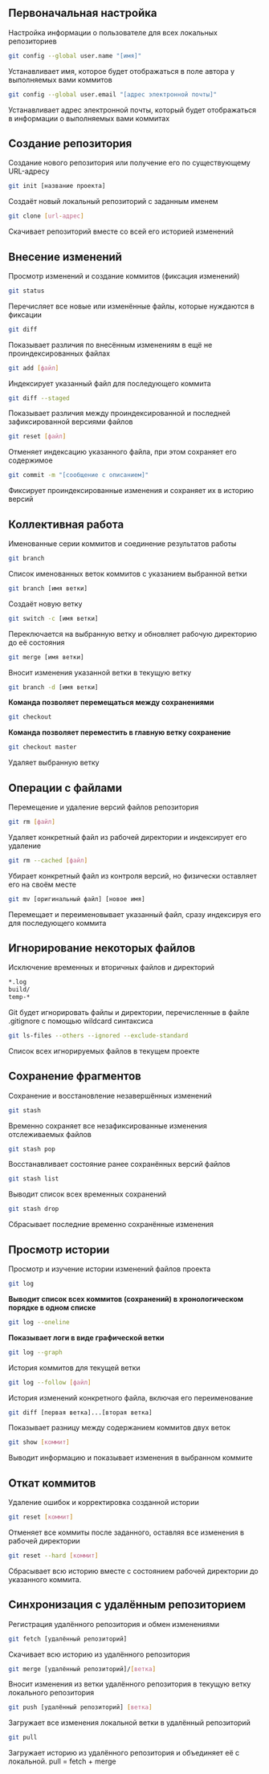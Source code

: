 ## Первоначальная настройка
Настройка информации о пользователе для всех локальных репозиториев

```sh
git config --global user.name "[имя]"
```

Устанавливает имя, которое будет отображаться в поле автора у выполняемых вами коммитов

```sh
git config --global user.email "[адрес электронной почты]"
```

Устанавливает адрес электронной почты, который будет отображаться в информации о выполняемых вами коммитах

## Создание репозитория
Создание нового репозитория или получение его по существующему URL-адресу

```sh
git init [название проекта]
```

Создаёт новый локальный репозиторий с заданным именем

```sh
git clone [url-адрес]
```

Скачивает репозиторий вместе со всей его историей изменений

## Внесение изменений
Просмотр изменений и создание коммитов (фиксация изменений)

```sh
git status
```

Перечисляет все новые или изменённые файлы, которые нуждаются в фиксации

```sh
git diff
```

Показывает различия по внесённым изменениям в ещё не проиндексированных файлах

```sh
git add [файл]
```

Индексирует указанный файл для последующего коммита

```sh
git diff --staged
```

Показывает различия между проиндексированной и последней зафиксированной версиями файлов

```sh
git reset [файл]
```

Отменяет индексацию указанного файла, при этом сохраняет его содержимое

```sh
git commit -m "[сообщение с описанием]"
```

Фиксирует проиндексированные изменения и сохраняет их в историю версий

## Коллективная работа
Именованные серии коммитов и соединение результатов работы

```sh
git branch
```

Список именованных веток коммитов с указанием выбранной ветки

```sh
git branch [имя ветки]
```

Создаёт новую ветку

```sh
git switch -c [имя ветки]
```

Переключается на выбранную ветку и обновляет рабочую директорию до её состояния

```sh
git merge [имя ветки]
```

Вносит изменения указанной ветки в текущую ветку

```sh
git branch -d [имя ветки]
```

**Команда позволяет перемещаться
между сохранениями**
```sh
git checkout
```

**Команда позволяет переместить в главную ветку сохранение**
```sh
git checkout master
```

Удаляет выбранную ветку

## Операции с файлами
Перемещение и удаление версий файлов репозитория

```sh
git rm [файл]
```

Удаляет конкретный файл из рабочей директории и индексирует его удаление

```sh
git rm --cached [файл]
```

Убирает конкретный файл из контроля версий, но физически оставляет его на своём месте

```sh
git mv [оригинальный файл] [новое имя]
```

Перемещает и переименовывает указанный файл, сразу индексируя его для последующего коммита

## Игнорирование некоторых файлов
Исключение временных и вторичных файлов и директорий

```sh
*.log
build/
temp-*
```

Git будет игнорировать файлы и директории, перечисленные в файле .gitignore с помощью wildcard синтаксиса

```sh
git ls-files --others --ignored --exclude-standard
```

Список всех игнорируемых файлов в текущем проекте

## Сохранение фрагментов
Сохранение и восстановление незавершённых изменений

```sh
git stash
```

Временно сохраняет все незафиксированные изменения отслеживаемых файлов

```sh
git stash pop
```

Восстанавливает состояние ранее сохранённых версий файлов

```sh
git stash list
```

Выводит список всех временных сохранений

```sh
git stash drop
```

Сбрасывает последние временно сохранённыe изменения

## Просмотр истории
Просмотр и изучение истории изменений файлов проекта

```sh
git log
```

**Выводит список всех коммитов (сохранений) в хронологическом порядке в одном списке**
```sh
git log --oneline
```
**Показывает логи в виде графической ветки**
```sh
git log --graph
```

История коммитов для текущей ветки

```sh
git log --follow [файл]
```

История изменений конкретного файла, включая его переименование

```sh
git diff [первая ветка]...[вторая ветка]
```

Показывает разницу между содержанием коммитов двух веток

```sh
git show [коммит]
```

Выводит информацию и показывает изменения в выбранном коммите

## Откат коммитов
Удаление ошибок и корректировка созданной истории

```sh
git reset [коммит]
```

Отменяет все коммиты после заданного, оставляя все изменения в рабочей директории

```sh
git reset --hard [коммит]
```

Сбрасывает всю историю вместе с состоянием рабочей директории до указанного коммита.

## Синхронизация с удалённым репозиторием
Регистрация удалённого репозитория и обмен изменениями

```sh
git fetch [удалённый репозиторий]
```

Скачивает всю историю из удалённого репозитория

```sh
git merge [удалённый репозиторий]/[ветка]
```

Вносит изменения из ветки удалённого репозитория в текущую ветку локального репозитория

```sh
git push [удалённый репозиторий] [ветка]
```

Загружает все изменения локальной ветки в удалённый репозиторий

```sh
git pull
```

Загружает историю из удалённого репозитория и объединяет её с локальной. pull = fetch + merge